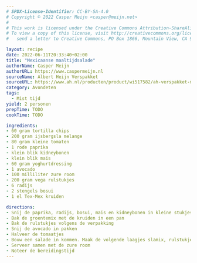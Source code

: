 ```yaml
---
# SPDX-License-Identifier: CC-BY-SA-4.0
# Copyright © 2022 Casper Meijn <casper@meijn.net>
# 
# This work is licensed under the Creative Commons Attribution-ShareAlike 4.0 International License. 
# To view a copy of this license, visit http://creativecommons.org/licenses/by-sa/4.0/ or 
#   send a letter to Creative Commons, PO Box 1866, Mountain View, CA 94042, USA.

layout: recipe
date: 2022-06-11T20:33:40+02:00
title: "Mexicaanse maaltijdsalade"
authorName: Casper Meijn
authorURL: https://www.caspermeijn.nl
sourceName: Albert Heijn Verspakket
sourceURL: https://www.ah.nl/producten/product/wi517582/ah-verspakket-maaltijdsalade-mexicaans
category: Avondeten
tags:
  - Mist tijd
yield: 2 personen
prepTime: TODO
cookTime: TODO 

ingredients:
- 60 gram tortilla chips
- 200 gram ijsbergsla melange
- 80 gram kleine tomaten
- 1 rode paprika
- klein blik kidneybonen
- klein blik mais
- 60 gram yoghurtdressing
- 1 avocado
- 100 milliliter zure room
- 200 gram vega rulstukjes
- 6 radijs
- 2 stengels bosui
- 1 el Tex-Mex kruiden

directions:
- Snij de paprika, radijs, bosui, mais en kidneybonen in kleine stukjes. Meng dit in een kom to een groentemix
- Bak de groentemix met de kruiden in een pan
- Bak de rulstukjes volgens de verpakking
- Snij de avocado in pakken
- Halveer de tomaatjes
- Bouw een salade in kommen. Maak de volgende laagjes slamix, rulstukjes, groentemix, avocado, dressing, tomaten en tortillachips.
- Serveer samen met de zure room
- Noteer de bereidingstijd
---
```

